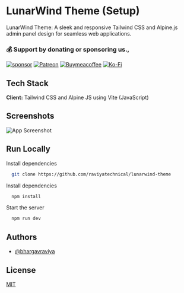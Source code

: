 # LunarWind Theme (Setup)

LunarWind Theme: A sleek and responsive Tailwind CSS and Alpine.js admin panel design for seamless web applications.

### 💰 Support by donating or sponsoring us.,
 
 [![sponsor](https://img.shields.io/badge/sponsor-30363D?style=for-the-badge&logo=GitHub-Sponsors&logoColor=#white)](https://github.com/sponsors/bhargavraviya) [![Patreon](https://img.shields.io/badge/Patreon-F96854?style=for-the-badge&logo=patreon&logoColor=white)](https://www.patreon.com/raviyatechnical/membership) [![Buymeacoffee](https://img.shields.io/badge/Buy_Me_A_Coffee-FFDD00?style=for-the-badge&logo=buy-me-a-coffee&logoColor=black)](https://www.buymeacoffee.com/raviyatechnical) [![Ko-Fi](https://img.shields.io/badge/Ko--fi-F16061?style=for-the-badge&logo=ko-fi&logoColor=white)](https://ko-fi.com/raviyatechnical)

## Tech Stack

**Client:** Tailwind CSS and Alpine JS using Vite (JavaScript)

## Screenshots
![App Screenshot](https://miro.medium.com/v2/resize:fit:720/format:webp/1*S_rEwViPDfYIEXDAi4fMnA.png)


## Run Locally

Install dependencies

```bash
  git clone https://github.com/raviyatechnical/lunarwind-theme
```

Install dependencies

```bash
  npm install
```

Start the server

```bash
  npm run dev
```

## Authors
- [@bhargavraviya](https://www.github.com/bhargavraviya)

## License

[MIT](https://choosealicense.com/licenses/mit/)